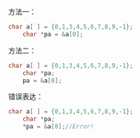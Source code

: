 方法一：

```c
char a[ ] = {0,1,3,4,5,6,7,8,9,-1};
    char *pa = &a[0];
```
方法二：

```c
char a[ ] = {0,1,3,4,5,6,7,8,9,-1};
    char *pa;
	pa = &a[0];
```

错误表达：

```c
char a[ ] = {0,1,3,4,5,6,7,8,9,-1};
    char *pa;
	*pa = &a[0];//Error!
```

